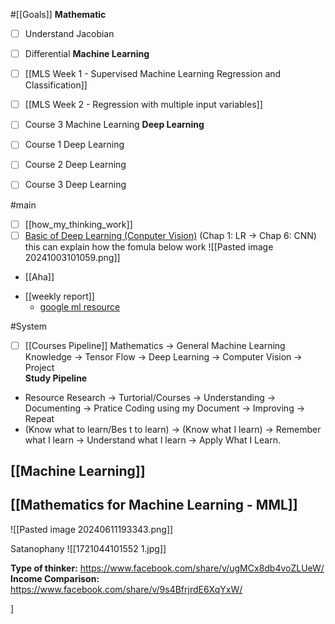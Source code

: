  
#[[Goals]]
**Mathematic**
- [ ] Understand Jacobian
- [ ] Differential
**Machine Learning**
- [ ] [[MLS Week 1 - Supervised Machine Learning Regression and Classification]]
- [ ] [[MLS Week 2 - Regression with multiple input variables]]
- [ ] Course 3 Machine Learning
**Deep Learning**
- [ ] Course 1 Deep Learning
- [ ] Course 2 Deep Learning
- [ ] Course 3 Deep Learning


#main
- [ ] [[how_my_thinking_work]]
- [ ] [Basic of Deep Learning (Conputer Vision)](https://nttuan8.com/bai-1-linear-regression-va-gradient-descent/#Python_code) (Chap 1:  LR $\rightarrow$ Chap 6: CNN)
	this can explain how the fomula below work
	![[Pasted image 20241003101059.png]]
- [[Aha]]
+ [[weekly report]]
	+ [google ml resource](https://developers.google.com/machine-learning/glossary#l1-loss)



#System
- [ ] [[Courses Pipeline]]
	Mathematics -> General Machine Learning Knowledge -> Tensor Flow -> Deep Learning -> Computer Vision -> Project  
**Study Pipeline**
+ Resource Research -> Turtorial/Courses -> Understanding -> Documenting -> Pratice Coding using my Document -> Improving -> Repeat
+ (Know what to learn/Bes t to learn) -> (Know what I learn) -> Remember what I learn -> Understand what I learn -> Apply What I Learn.  

## [[Machine Learning]]

## [[Mathematics for Machine Learning - MML]]


![[Pasted image 20240611193343.png]]

Satanophany
![[1721044101552 1.jpg]]

**Type of thinker:** https://www.facebook.com/share/v/ugMCx8db4voZLUeW/
**Income Comparison:** https://www.facebook.com/share/v/9s4BfrjrdE6XqYxW/


]

